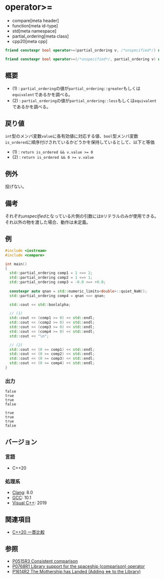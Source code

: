 # operator>=

* compare[meta header]
* function[meta id-type]
* std[meta namespace]
* partial_ordering[meta class]
* cpp20[meta cpp]

```cpp
friend constexpr bool operator>=(partial_ordering v, /*unspecified*/) noexcept;   // (1)

friend constexpr bool operator>=(/*unspecified*/, partial_ordering v) noexcept;   // (2)
```

## 概要

- (1) : `partial_ordering`の値が`partial_ordering::greater`もしくは`equivalent`であるかを調べる。
- (2) : `partial_ordering`の値が`partial_ordering::less`もしくは`equivalent`であるかを調べる。

## 戻り値

`int`型のメンバ変数`value`に各有効値に対応する値、`bool`型メンバ変数`is_ordered`に順序付けされているかどうかを保持しているとして、以下と等価
- (1) : `return is_ordered && v.value >= 0` 
- (2) : `return is_ordered && 0 >= v.value`

## 例外
投げない。

## 備考

それぞれ*unspecified*となっている片側の引数には`0`リテラルのみが使用できる。それ以外の物を渡した場合、動作は未定義。

## 例
```cpp example
#include <iostream>
#include <compare>

int main()
{
  std::partial_ordering comp1 = 1 <=> 2;
  std::partial_ordering comp2 = 1 <=> 1;
  std::partial_ordering comp3 = -0.0 <=> +0.0;
  
  constexpr auto qnan = std::numeric_limits<double>::quiet_NaN();
  std::partial_ordering comp4 = qnan <=> qnan;

  std::cout << std::boolalpha;

  // (1) 
  std::cout << (comp1 >= 0) << std::endl;
  std::cout << (comp2 >= 0) << std::endl;
  std::cout << (comp3 >= 0) << std::endl;
  std::cout << (comp4 >= 0) << std::endl;
  std::cout << "\n";

  // (2)
  std::cout << (0 >= comp1) << std::endl;
  std::cout << (0 >= comp2) << std::endl;
  std::cout << (0 >= comp3) << std::endl;
  std::cout << (0 >= comp4) << std::endl;
}
```

### 出力
```
false
true
true
false

true
true
true
false
```

## バージョン
### 言語
- C++20

### 処理系
- [Clang](/implementation.md#clang): 8.0
- [GCC](/implementation.md#gcc): 10.1
- [Visual C++](/implementation.md#visual_cpp): 2019

## 関連項目

- [C++20 一貫比較](/lang/cpp20/consistent_comparison.md)


## 参照

- [P0515R3 Consistent comparison](http://wg21.link/p0515)
- [P0768R1 Library support for the spaceship (comparison) operator](http://wg21.link/p0768)
- [P1614R2 The Mothership has Landed (Adding <=> to the Library)](http://wg21.link/p1614)